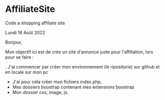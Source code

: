 # AffiliateSite
Code a shopping affiliate site

Lundi 18 Août 2022

Bonjour, 

Mon objectif ici est de crée un site d'annonce juste pour l'affiliation, lors pour se faire :

. J'ai commencer par créer mon environnement (le ripositorie) sur github et en locale sur mon pc
- J'ai pour cela créer mon fichiers index.php, 
- Mes dossiers boostrap contenant mes extensions boostrap 
- Mon dossier css, image, js.

